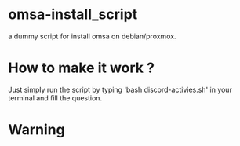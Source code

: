 # omsa-install_script
a dummy script for install omsa on debian/proxmox.
# How to make it work ?
Just simply run the script by typing 'bash discord-activies.sh' in your terminal and fill the question.
# Warning

